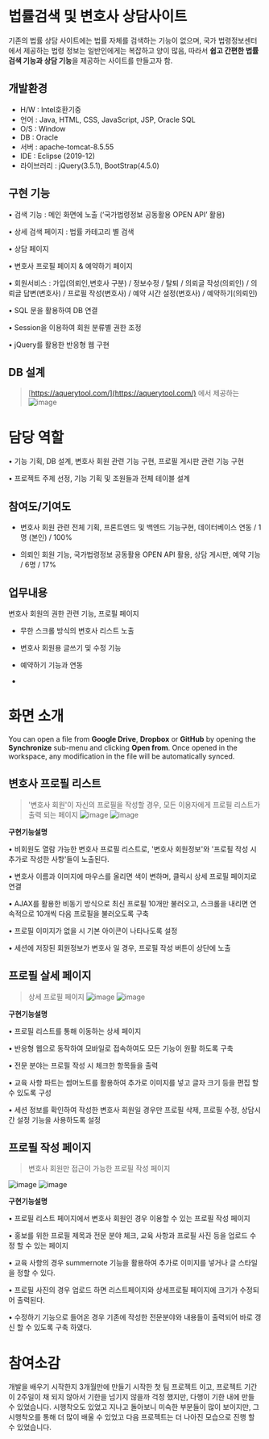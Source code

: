 # 법률검색 및 변호사 상담사이트

 기존의 법률 상담 사이트에는 법률 자체를 검색하는 기능이 없으며, 국가 법령정보센터에서 제공하는 법령 정보는 일반인에게는 복잡하고 양이 많음, 따라서 **쉽고 간편한 법률 검색 기능과 상담 기능**을 제공하는 사이트를 만들고자 함.


## 개발환경


-  H/W : Intel호환기중
-  언어 : Java, HTML, CSS, JavaScript, JSP, Oracle SQL
-  O/S : Window
-  DB : Oracle
-  서버 : apache-tomcat-8.5.55
-  IDE : Eclipse (2019-12)
-  라이브러리 : jQuery(3.5.1), BootStrap(4.5.0)
 


## 구현 기능

• 검색 기능 : 메인 화면에 노출 (‘국가법령정보 공동활용 OPEN API’ 활용)

• 상세 검색 페이지 : 법률 카테고리 별 검색

• 상담 페이지

• 변호사 프로필 페이지 & 예약하기 페이지

• 회원서비스 : 가입(의뢰인,변호사 구분) / 정보수정 / 탈퇴 / 의뢰글 작성(의뢰인) / 의뢰글 답변(변호사) / 프로필 작성(변호사) / 예약 시간 설정(변호사) / 예약하기(의뢰인)

• SQL 문을 활용하여 DB 연결

• Session을 이용하여 회원 분류별 권한 조정

• jQuery를 활용한 반응형 웹 구현


## DB 설계

>[https://aquerytool.com/](https://aquerytool.com/) 에서 제공하는
![image](https://user-images.githubusercontent.com/61821190/91650073-e4fd3100-eab5-11ea-98c5-e7fab6b587a6.png)


# 담당 역할


• 기능 기획, DB 설계, 변호사 회원 관련 기능 구현, 프로필 게시판 관련 기능 구현

• 프로젝트 주제 선정, 기능 기획 및 조원들과 전체 테이블 설계


## 참여도/기여도

- 변호사 회원 관련 전체 기획, 프론트엔드 및 백엔드 기능구현, 데이터베이스 연동 / 1명 (본인) / 100%

- 의뢰인 회원 기능, 국가법령정보 공동활용 OPEN API 활용, 상담 게시판, 예약 기능 / 6명  / 17%

## 업무내용

변호사 회원의 권한 관련 기능, 프로필 페이지

- 무한 스크롤 방식의 변호사 리스트 노출

- 변호사 회원용 글쓰기 및 수정 기능

- 예약하기 기능과 연동
- 
# 화면 소개

You can open a file from **Google Drive**, **Dropbox** or **GitHub** by opening the **Synchronize** sub-menu and clicking **Open from**. Once opened in the workspace, any modification in the file will be automatically synced.

## 변호사 프로필 리스트
>'변호사 회원'이 자신의 프로필을 작성할 경우, 모든 이용자에게 프로필 리스트가 출력 되는 페이지
![image](https://user-images.githubusercontent.com/61821190/91650143-ec710a00-eab6-11ea-9f8c-6f2faa9ac1c7.png)
![image](https://user-images.githubusercontent.com/61821190/91650338-41ae1b00-eab9-11ea-9352-1d47ffa34d99.png)




**구현기능설명**


• 비회원도 열람 가능한 변호사 프로필 리스트로, '변호사 회원정보'와 '프로필 작성 시 추가로 작성한 사항'들이 노출된다.

• 변호사 이름과 이미지에 마우스를 올리면 색이 변하며, 클릭시 상세 프로필 페이지로 연결

• AJAX를 활용한 비동기 방식으로 최신 프로필 10개만 불러오고, 스크롤을 내리면 연속적으로 10개씩 다음 프로필을 불러오도록 구축

• 프로필 이미지가 없을 시 기본 아이콘이 나타나도록 설정

• 세션에 저장된 회원정보가 변호사 일 경우, 프로필 작성 버튼이 상단에 노출

## 프로필 살세 페이지

> 상세 프로필 페이지
>![image](https://user-images.githubusercontent.com/61821190/91650336-3f4bc100-eab9-11ea-8823-f3764002d346.png)
>![image](https://user-images.githubusercontent.com/61821190/91650338-41ae1b00-eab9-11ea-9352-1d47ffa34d99.png)

**구현기능설명**

• 프로필 리스트를 통해 이동하는 상세 페이지

• 반응형 웹으로 동작하여 모바일로 접속하여도 모든 기능이 원활 하도록 구축

• 전문 분야는 프로필 작성 시 체크한 항목들을 출력

• 교육 사항 파트는 썸머노트를 활용하여 추가로 이미지를 넣고 글자 크기 등을 편집 할 수 있도록 구성

• 세션 정보를 확인하여 작성한 변호사 회원일 경우만 프로필 삭제, 프로필 수정, 상담시간 설정 기능을 사용하도록 설정

## 프로필 작성 페이지
> 변호사 회원만 접근이 가능한 프로필 작성 페이지

![image](https://user-images.githubusercontent.com/61821190/91650357-8f2a8800-eab9-11ea-831e-375dad17d47f.png)
![image](https://user-images.githubusercontent.com/61821190/91650359-918ce200-eab9-11ea-9578-cd06e4967dc1.png)


**구현기능설명**

• 프로필 리스트 페이지에서 변호사 회원인 경우 이용할 수 있는 프로필 작성 페이지

• 홍보를 위한 프로필 제목과 전문 분야 체크, 교육 사항과 프로필 사진 등을 업로드 수정 할 수 있는 페이지

• 교육 사항의 경우 summernote 기능을 활용하여 추가로 이미지를 넣거나 글 스타일을 정할 수 있다.

• 프로필 사진의 경우 업로드 하면 리스트페이지와 상세프로필 페이지에 크기가 수정되어 출력된다.

• 수정하기 기능으로 들어온 경우 기존에 작성한 전문분야와 내용들이 출력되어 바로 갱신 할 수 있도록 구축 하였다.


# 참여소감

개발을 배우기 시작한지 3개월만에 만들기 시작한 첫 팀 프로젝트 이고, 프로젝트 기간이 2주일이 채 되지 않아서 기한을 넘기지 않을까 걱정 했지만, 다행이 기한 내에  만들 수 있었습니다. 시행착오도 있었고 지나고 돌아보니 미숙한 부분들이 많이 보이지만, 그 시행착오를 통해 더 많이 배울 수 있었고 다음 프로젝트는 더 나아진 모습으로 진행 할 수 있었습니다.

<!--stackedit_data:
eyJoaXN0b3J5IjpbLTg4NDE0NTgzMCwtMjkxMTU3NTM2LDExNj
UzNjkwOTQsMTQxNDI2OTIyNywxNDM1ODQyMjQ5XX0=
-->